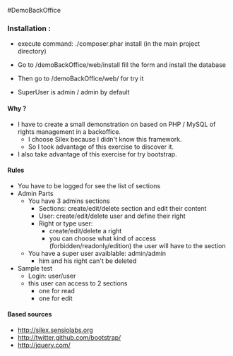#DemoBackOffice

### Installation :

+ execute command: ./composer.phar install (in the main project directory)

+ Go to <your host>/demoBackOffice/web/install fill the form and install the database

+ Then go to <your host>/demoBackOffice/web/ for try it

+ SuperUser is admin / admin by default

#### Why ?
+ I have to create a small demonstration on based on PHP / MySQL of rights management in a backoffice.
	+ I choose Silex because I didn't know this framework. 
	+ So I took advantage of this exercise to discover it.
+ I also take advantage of this exercise for try bootstrap.

#### Rules
+ You have to be logged for see the list of sections
+ Admin Parts
	+ You have 3 admins sections
		+ Sections: create/edit/delete section and edit their content
		+ User: create/edit/delete user and define their right
		+ Right or type user: 
			+ create/edit/delete a right
			+ you can choose what kind of access (forbidden/readonly/edition) the user will have to the section
	+ You have a super user avaiblable: admin/admin 
		+ him and his right can't be deleted
+ Sample test
	+ Login: user/user
	+ this user can access to 2 sections
		+ one for read
		+ one for edit
	

#### Based sources
+ http://silex.sensiolabs.org
+ http://twitter.github.com/bootstrap/
+ http://jquery.com/


